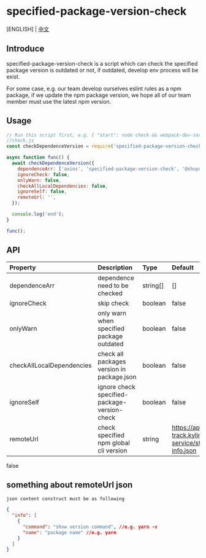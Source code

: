 # specified-package-version-check

[ENGLISH] | [中文](https://github.com/zhoushoujian/specified-package-version-check/blob/master/readme_zh.md)

## Introduce

specified-package-version-check is a script which can check the specified package version is outdated or not, if outdated, develop env process will be exist.

For some case, e.g. our team develop ourselves eslint rules as a npm package, if we update the npm package version, we hope all of our team member must use the latest npm version.

## Usage

```js
// Run this script first, e.g. { "start": node check && webpack-dev-server --open --history-api-fallback -d --colors}
//check.js
const checkDependenceVersion = require('specified-package-version-check');

async function func() {
  await checkDependenceVersion({
    dependenceArr: ['axios', 'specified-package-version-check', '@shuyun-ep-team/eslint-config'],
    ignoreCheck: false,
    onlyWarn: false,
    checkAllLocalDependencies: false,
    ignoreSelf: false,
    remoteUrl: '',
  });

  console.log('end');
}

func();
```

## API

| Property                  | Description                                  | Type     | Default                                                                              | required | Version |
| :------------------------ | :------------------------------------------- | :------- | :----------------------------------------------------------------------------------- | -------- | :------ |
| dependenceArr             | dependence need to be checked                | string[] | []                                                                                   | true     | 1.0.0   |
| ignoreCheck               | skip check                                   | boolean  | false                                                                                | false    | 1.0.0   |
| onlyWarn                  | only warn when specified package outdated    | boolean  | false                                                                                | false    | 1.0.0   |
| checkAllLocalDependencies | check all packages version in package.json   | boolean  | false                                                                                | false    | 1.0.0   |
| ignoreSelf                | ignore check specified-package-version-check | boolean  | false                                                                                | false    | 2.0.0   |
| remoteUrl                 | check specified npm global cli version       | string   | <https://api-track.kylin.shuyun.com/monitor-service/static/global-package-info.json> | false    | 2.0.0   |

false

## something about remoteUrl json

`json content construct must be as following`

```json
{
  "info": [
    {
      "command": "show version command", //e.g. yarn -v
      "name": "package name" //e.g. yarn
    }
  ]
}
```
